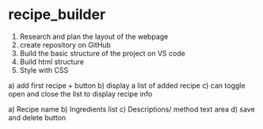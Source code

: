 # recipe_builder

1. Research and plan the layout of the webpage
2. create repository on GitHub
3. Build the basic structure of the project on VS code
4. Build html structure
5. Style with CSS

<!-- front page design -->

a) add first recipe + button
b) display a list of added recipe
c) can toggle open and close the list to display recipe info

<!-- add recipe form -->

a) Recipe name
b) Ingredients list
c) Descriptions/ method text area
d) save and delete button

<!-- Local storage -->
